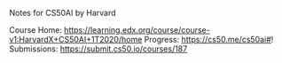 Notes for CS50AI by Harvard

Course Home: https://learning.edx.org/course/course-v1:HarvardX+CS50AI+1T2020/home
Progress: https://cs50.me/cs50ai#!
Submissions: https://submit.cs50.io/courses/187
